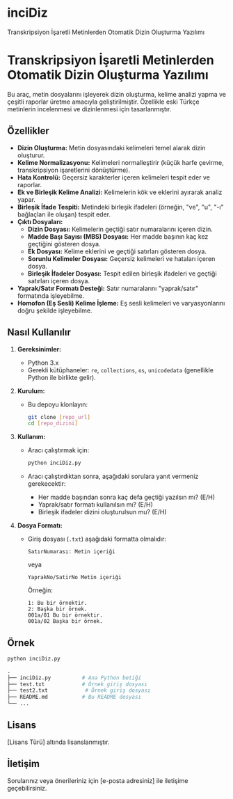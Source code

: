 # inciDiz
Transkripsiyon İşaretli Metinlerden Otomatik Dizin Oluşturma Yazılımı

# Transkripsiyon İşaretli Metinlerden Otomatik Dizin Oluşturma Yazılımı

Bu araç, metin dosyalarını işleyerek dizin oluşturma, kelime analizi yapma ve çeşitli raporlar üretme amacıyla geliştirilmiştir. Özellikle eski Türkçe metinlerin incelenmesi ve dizinlenmesi için tasarlanmıştır.

## Özellikler

*   **Dizin Oluşturma:** Metin dosyasındaki kelimeleri temel alarak dizin oluşturur.
*   **Kelime Normalizasyonu:** Kelimeleri normalleştirir (küçük harfe çevirme, transkripsiyon işaretlerini dönüştürme).
*   **Hata Kontrolü:** Geçersiz karakterler içeren kelimeleri tespit eder ve raporlar.
*   **Ek ve Birleşik Kelime Analizi:** Kelimelerin kök ve eklerini ayırarak analiz yapar.
*   **Birleşik İfade Tespiti:** Metindeki birleşik ifadeleri (örneğin, "ve", "u", "-ı" bağlaçları ile oluşan) tespit eder.
*   **Çıktı Dosyaları:**
    *   **Dizin Dosyası:** Kelimelerin geçtiği satır numaralarını içeren dizin.
    *   **Madde Başı Sayısı (MBS) Dosyası:** Her madde başının kaç kez geçtiğini gösteren dosya.
    *   **Ek Dosyası:** Kelime eklerini ve geçtiği satırları gösteren dosya.
    *   **Sorunlu Kelimeler Dosyası:** Geçersiz kelimeleri ve hataları içeren dosya.
    *   **Birleşik İfadeler Dosyası:** Tespit edilen birleşik ifadeleri ve geçtiği satırları içeren dosya.
*   **Yaprak/Satır Formatı Desteği:** Satır numaralarını "yaprak/satır" formatında işleyebilme.
*   **Homofon (Eş Sesli) Kelime İşleme:** Eş sesli kelimeleri ve varyasyonlarını doğru şekilde işleyebilme.

## Nasıl Kullanılır

1.  **Gereksinimler:**
    *   Python 3.x
    *   Gerekli kütüphaneler: `re`, `collections`, `os`, `unicodedata` (genellikle Python ile birlikte gelir).

2.  **Kurulum:**

    *   Bu depoyu klonlayın:
        ```bash
        git clone [repo_url]
        cd [repo_dizini]
        ```

3.  **Kullanım:**

    *   Aracı çalıştırmak için:
        ```bash
        python inciDiz.py
        ```

    *   Aracı çalıştırdıktan sonra, aşağıdaki sorulara yanıt vermeniz gerekecektir:
        *   Her madde başından sonra kaç defa geçtiği yazılsın mı? (E/H)
        *   Yaprak/satır formatı kullanılsın mı? (E/H)
        *   Birleşik ifadeler dizini oluşturulsun mu? (E/H)

4.  **Dosya Formatı:**

    *   Giriş dosyası (`.txt`) aşağıdaki formatta olmalıdır:
        ```
        SatırNumarası: Metin içeriği
        ```
        veya
         ```
        YaprakNo/SatirNo Metin içeriği
        ```
        Örneğin:
        ```
        1: Bu bir örnektir.
        2: Başka bir örnek.
        001a/01 Bu bir örnektir.
        001a/02 Başka bir örnek.
        ```

## Örnek

```python
python inciDiz.py

.
├── inciDiz.py          # Ana Python betiği
├── test.txt            # Örnek giriş dosyası
├── test2.txt            # Örnek giriş dosyası
├── README.md           # Bu README dosyası
└── ...
```

## Lisans

[Lisans Türü] altında lisanslanmıştır.

## İletişim

Sorularınız veya önerileriniz için [e-posta adresiniz] ile iletişime geçebilirsiniz.
